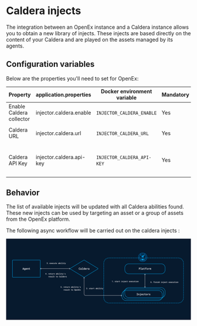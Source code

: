 # Caldera injects

The integration between an OpenEx instance and a Caldera instance allows you to obtain a new library of injects. These
injects are based directly on the content of your Caldera and are played on the assets managed by its agents.

## Configuration variables

Below are the properties you'll need to set for OpenEx:

| Property                 | application.properties    | Docker environment variable | Mandatory | Description                                                                         |
|--------------------------|---------------------------|-----------------------------|-----------|-------------------------------------------------------------------------------------|
| Enable Caldera collector | injector.caldera.enable   | `INJECTOR_CALDERA_ENABLE`   | Yes       | Enable the Caldera injector.                                                        |
| Caldera URL              | injector.caldera.url      | `INJECTOR_CALDERA_URL`      | Yes       | The URL of the Caldera instance.                                                    |
| Caldera API Key          | injector.caldera.api-key  | `INJECTOR_CALDERA_API-KEY`  | Yes       | The API Key for the rest API of the Caldera instance.                               |

## Behavior

The list of available injects will be updated with all Caldera abilities found.
These new injects can be used by targeting an asset or a group of assets from the OpenEx platform.

The following async workflow will be carried out on the caldera injects :

![Async workflow](assets/inject-caldera.png)

